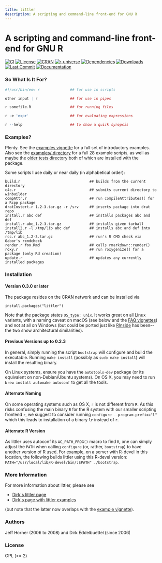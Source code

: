 ```yaml
---
title: littler
description: A scripting and command-line front-end for GNU R
---
```


# A scripting and command-line front-end for GNU R

[![CI](https://github.com/eddelbuettel/littler/workflows/ci/badge.svg)](https://github.com/eddelbuettel/littler/actions?query=workflow%3Aci)
[![License](https://img.shields.io/badge/license-GPL%20%28%3E=%202%29-brightgreen.svg?style=flat)](https://www.gnu.org/licenses/gpl-2.0.html)
[![CRAN](https://www.r-pkg.org/badges/version/littler)](https://cran.r-project.org/package=littler)
[![r-universe](https://eddelbuettel.r-universe.dev/badges/littler)](https://eddelbuettel.r-universe.dev/littler)
[![Dependencies](https://tinyverse.netlify.com/badge/littler)](https://cran.r-project.org/package=littler)
[![Downloads](https://cranlogs.r-pkg.org/badges/littler?color=brightgreen)](https://www.r-pkg.org/pkg/littler)
[![Last Commit](https://img.shields.io/github/last-commit/eddelbuettel/littler)](https://github.com/eddelbuettel/littler)
[![Documentation](https://img.shields.io/badge/documentation-is_here-blue)](https://eddelbuettel.github.io/littler/)

### So What Is It For?

```r
#!/usr/bin/env r              ## for use in scripts

other input | r               ## for use in pipes

r somefile.R                  ## for running files

r -e 'expr'                   ## for evaluating expressions

r --help                      ## to show a quick synopsis
```

### Examples?

Plenty. See the [examples vignette](https://cran.r-project.org/package=littler/vignettes/littler-examples.html)
for a full set of introductory examples. Also
see the [examples/ directory](https://github.com/eddelbuettel/littler/tree/master/inst/examples) for a full 28
example scripts, as well as maybe the
[older tests directory](https://github.com/eddelbuettel/littler/tree/master/inst/script-tests)
both of which are installed with the package.

Some scripts I use daily or near daily (in alphabetical order):

```
build.r                                ## builds from the current directory
c4c.r                                  ## submits current directory to winbuilder
compAttr.r                             ## run compileAttributes() for a Rcpp package
dratInstert.r 1.2-3.tar.gz -r /srv     ## inserts package into drat repo
install.r abc def                      ## installs packages abc and def
install.r abc_1.2-3.tar.gz             ## installs given tarball
install2.r -l /tmp/lib abc def         ## installs abc and def into /tmp/lib
rcc.r abc_1.2-3.tar.gz                 ## run's R CMD check via Gabor's rcmdcheck
render.r foo.Rmd                       ## calls rmarkdown::render()
roxy.r                                 ## run roxygenize() for a package (only Rd creation)
update.r                               ## updates any currently installed packages
```

### Installation

#### Version 0.3.0 or later

The package resides on the CRAN network and can be installed via

```
install.packages("littler")
```

Note that the package states `OS_type: unix`. It works great on all Linux
variants, with a naming caveat on macOS (see below and the [FAQ
vignettes](https://github.com/eddelbuettel/littler/blob/master/vignettes/littler-faq.md))
and not at all on Windows (but could be ported just like
[RInside](https://github.com/eddelbuettel/rinside) has been--the two show
architectural similarities).

#### Previous Versions up to 0.2.3

In general, simply running the script `bootstrap` will configure and build the
executable. Running `make install` (possibly as `sudo make install`) will
install the resulting binary.

On Linux systems, ensure you have the `autotools-dev` package (or its
equivalent on non-Debian/Ubuntu systems).  On OS X, you may need to run `brew
install automake autoconf` to get all the tools.

#### Alternate Naming

On some operating systems such as OS X, `r` is not different from `R`.  As
this risks confusing the main binary `R` for the R system with our smaller
scripting frontend `r`, we suggest to consider running `configure
--program-prefix="l"` which this leads to installation of a binary `lr`
instead of `r`.

#### Alternate R Version

As littler uses autoconf its `AC_PATH_PROG()` macro to find `R`, one can
simply adjust the `PATH` when calling `configure` (or, rather, `bootstrap`)
to have another version of R used. For example, on a server with R-devel in
this location, the following builds littler using this R-devel version:
`PATH="/usr/local/lib/R-devel/bin/:$PATH" ./bootstrap`.

### More Information

For more information about littler, please see

* [Dirk's littler page](https://dirk.eddelbuettel.com/code/littler.html)
* [Dirk's page with littler examples](https://dirk.eddelbuettel.com/code/littler.examples.html)

(but note that the latter now overlaps with the
[example vignette](https://cran.r-project.org/package=littler/vignettes/littler-examples.html)).

### Authors

Jeff Horner (2006 to 2008) and Dirk Eddelbuettel (since 2006)

### License

GPL (>= 2)
